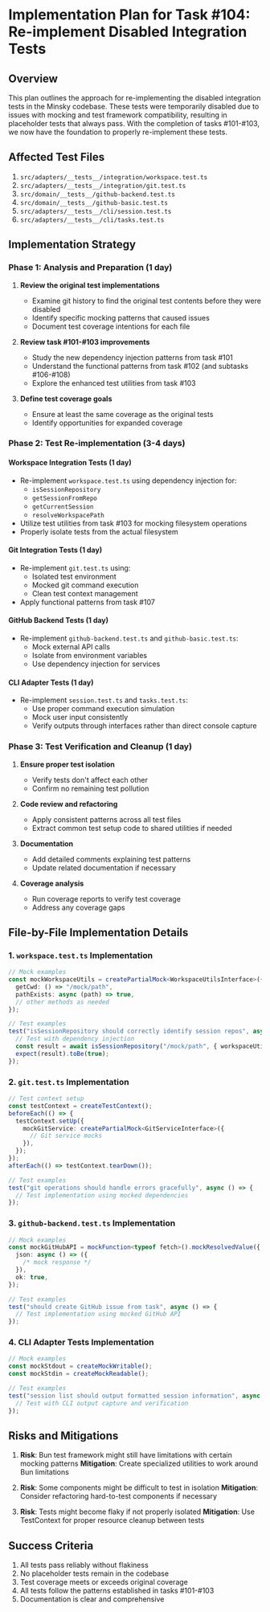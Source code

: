 # Implementation Plan for Task #104: Re-implement Disabled Integration Tests

## Overview

This plan outlines the approach for re-implementing the disabled integration tests in the Minsky codebase. These tests were temporarily disabled due to issues with mocking and test framework compatibility, resulting in placeholder tests that always pass. With the completion of tasks #101-#103, we now have the foundation to properly re-implement these tests.

## Affected Test Files

1. `src/adapters/__tests__/integration/workspace.test.ts`
2. `src/adapters/__tests__/integration/git.test.ts`
3. `src/domain/__tests__/github-backend.test.ts`
4. `src/domain/__tests__/github-basic.test.ts`
5. `src/adapters/__tests__/cli/session.test.ts`
6. `src/adapters/__tests__/cli/tasks.test.ts`

## Implementation Strategy

### Phase 1: Analysis and Preparation (1 day)

1. **Review the original test implementations**

   - Examine git history to find the original test contents before they were disabled
   - Identify specific mocking patterns that caused issues
   - Document test coverage intentions for each file

2. **Review task #101-#103 improvements**

   - Study the new dependency injection patterns from task #101
   - Understand the functional patterns from task #102 (and subtasks #106-#108)
   - Explore the enhanced test utilities from task #103

3. **Define test coverage goals**
   - Ensure at least the same coverage as the original tests
   - Identify opportunities for expanded coverage

### Phase 2: Test Re-implementation (3-4 days)

#### Workspace Integration Tests (1 day)

- Re-implement `workspace.test.ts` using dependency injection for:
  - `isSessionRepository`
  - `getSessionFromRepo`
  - `getCurrentSession`
  - `resolveWorkspacePath`
- Utilize test utilities from task #103 for mocking filesystem operations
- Properly isolate tests from the actual filesystem

#### Git Integration Tests (1 day)

- Re-implement `git.test.ts` using:
  - Isolated test environment
  - Mocked git command execution
  - Clean test context management
- Apply functional patterns from task #107

#### GitHub Backend Tests (1 day)

- Re-implement `github-backend.test.ts` and `github-basic.test.ts`:
  - Mock external API calls
  - Isolate from environment variables
  - Use dependency injection for services

#### CLI Adapter Tests (1 day)

- Re-implement `session.test.ts` and `tasks.test.ts`:
  - Use proper command execution simulation
  - Mock user input consistently
  - Verify outputs through interfaces rather than direct console capture

### Phase 3: Test Verification and Cleanup (1 day)

1. **Ensure proper test isolation**

   - Verify tests don't affect each other
   - Confirm no remaining test pollution

2. **Code review and refactoring**

   - Apply consistent patterns across all test files
   - Extract common test setup code to shared utilities if needed

3. **Documentation**

   - Add detailed comments explaining test patterns
   - Update related documentation if necessary

4. **Coverage analysis**
   - Run coverage reports to verify test coverage
   - Address any coverage gaps

## File-by-File Implementation Details

### 1. `workspace.test.ts` Implementation

```typescript
// Mock examples
const mockWorkspaceUtils = createPartialMock<WorkspaceUtilsInterface>({
  getCwd: () => "/mock/path",
  pathExists: async (path) => true,
  // other methods as needed
});

// Test examples
test("isSessionRepository should correctly identify session repos", async () => {
  // Test with dependency injection
  const result = await isSessionRepository("/mock/path", { workspaceUtils: mockWorkspaceUtils });
  expect(result).toBe(true);
});
```

### 2. `git.test.ts` Implementation

```typescript
// Test context setup
const testContext = createTestContext();
beforeEach(() => {
  testContext.setUp({
    mockGitService: createPartialMock<GitServiceInterface>({
      // Git service mocks
    }),
  });
});
afterEach(() => testContext.tearDown());

// Test examples
test("git operations should handle errors gracefully", async () => {
  // Test implementation using mocked dependencies
});
```

### 3. `github-backend.test.ts` Implementation

```typescript
// Mock examples
const mockGitHubAPI = mockFunction<typeof fetch>().mockResolvedValue({
  json: async () => ({
    /* mock response */
  }),
  ok: true,
});

// Test examples
test("should create GitHub issue from task", async () => {
  // Test implementation using mocked GitHub API
});
```

### 4. CLI Adapter Tests Implementation

```typescript
// Mock examples
const mockStdout = createMockWritable();
const mockStdin = createMockReadable();

// Test examples
test("session list should output formatted session information", async () => {
  // Test with CLI output capture and verification
});
```

## Risks and Mitigations

1. **Risk**: Bun test framework might still have limitations with certain mocking patterns
   **Mitigation**: Create specialized utilities to work around Bun limitations

2. **Risk**: Some components might be difficult to test in isolation
   **Mitigation**: Consider refactoring hard-to-test components if necessary

3. **Risk**: Tests might become flaky if not properly isolated
   **Mitigation**: Use TestContext for proper resource cleanup between tests

## Success Criteria

1. All tests pass reliably without flakiness
2. No placeholder tests remain in the codebase
3. Test coverage meets or exceeds original coverage
4. All tests follow the patterns established in tasks #101-#103
5. Documentation is clear and comprehensive
